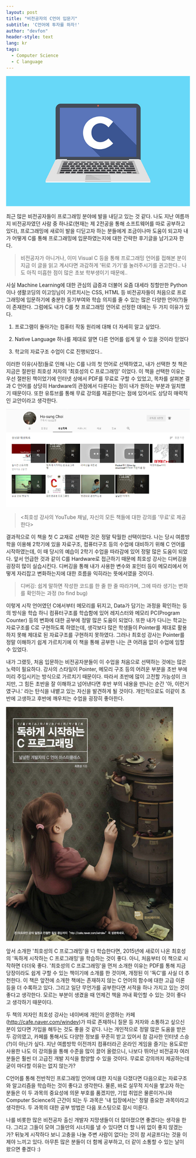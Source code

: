 ```yaml
---
layout: post
title: "비전공자의 C언어 입문기"
subtitle: 'C언어에 투자를 하자!'
author: "devfon"
header-style: text
lang: kr
tags:
  - Computer Science
  - C language
---
```


![](/img/in-post/clang.jpg)

최근 많은 비전공자들이 프로그래밍 분야에 발을 내딛고 있는 것 같다. 나도 지난 여름까지 비전공자였던 사람 중 하나로(현재는 제 2전공을 통해 소프트웨어를 따로 공부하고 있다), 프로그래밍에 새로이 발을 디딛고자 하는 분들에게 조금이나마 도움이 되고자 내가 어떻게 C를 통해 프로그래밍에 입문하였는지에 대한 간략한 후기글을 남기고자 한다. 

> 비전공자가 아니거나, 이미 Visual C 등을 통해 프로그래밍 언어를 접해본 분이 지금 이 글을 읽고 계시다면 과감하게 '뒤로 가기'를 눌러주시기를 권고한다.. 나도 아직 미흡한 점이 많은 초보 학부생이기 때문에..

사실 Machine Learning에 대한 관심의 급증과 더불어 요즘 대세라 칭할만한 Python이나 생활코딩의 이고잉님이 가르치시는 CSS, HTML 등 비전공자들이 처음으로 프로그래밍에 입문하기에 충분한 동기부여와 학습 의지를 줄 수 있는 많은 다양한 언어(?)들이 존재한다. 그럼에도 내가 C를 첫 프로그래밍 언어로 선정한 데에는 두 가지 이유가 있다.

1. 프로그램이 돌아가는 컴퓨터 작동 원리에 대해 더 자세히 알고 싶었다. 

2. Native Language 하나를 제대로 알면 다른 언어를 쉽게 알 수 있을 것이라 믿었다

3. 학교의 자료구조 수업이 C로 진행되었다..


이러한 이유(사정)들로 인해 나는 C를 나의 첫 언어로 선택하였고, 내가 선택한 첫 책은 지금은 절판된 최호성 저자의 '최호성의 C 프로그래밍' 이었다. 이 책을 선택한 이유는 우선 절판된 책이었기에 인터넷 상에서 PDF를 무료로 구할 수 있었고, 목차를 살펴본 결과 C 언어를 상당히 Hardware의 관점에서 다룬다는 점이 내가 원하는 부분과 일치했기 때문이다. 또한 유튜브를 통해 무료 강의를 제공한다는 점에 있어서도 상당히 매력적인 교안이라고 생각한다.

![](/img/in-post/hosung.png)
> <최호성 강사의 YouTube 채널, 자신의 모든 책들에 대한 강의를 '무료'로 제공한다>

결과적으로 이 책을 첫 C 교재로 선택한 것은 정말 탁월한 선택이었다. 나는 당시 여름방학을 이용해 2학기에 있을 자료구조, 컴퓨터구조 등의 수업에 대비하기 위해 C 언어를 시작하였는데, 이 때 당시의 예습이 2학기 수업을 따라감에 있어 정말 많은 도움이 되었다. 앞서 언급한 것과 같이 C를 Hardware로 접근하기 때문에 최호성 강사는 디버깅을 굉장히 많이 실습시킨다. 디버깅을 통해 내가 사용한 변수와 포인터 등이 메모리에서 어떻게 자리잡고 변화하는지에 대한 흐름을 익히라는 뜻에서였을 것이다.

> 디버깅: 쉽게 말하면 작성한 코드를 한 줄 한 줄 따라가며, 그에 따라 생기는 변화를 확인하는 과정 (to find bug)

이렇게 시작 언어였던 C에서부터 메모리를 뒤지고, Data가 담기는 과정을 확인하는 등의 방식을 학습 하니 컴퓨터구조를 학습함에 있어 레지스터와 메모리 PC(Program Counter) 등의 변화에 대한 공부에 정말 많은 도움이 되었다. 또한 내가 다니는 학교는 자료구조를 C로 구현하도록 하였는데, 생각보다 많은 학생들이 Pointer를 제대로 활용하지 못해 제대로 된 자료구조를 구현하지 못하였다. 그러나 최호성 강사는 Pointer를 정말 이해하기 쉽게 가르치기에 이 책을 통해 공부한 나는 큰 어려움 없이 수업에 임할 수 있었다.

내가 그랬듯, 처음 입문하는 비전공자분들이 이 수업을 처음으로 선택하는 것에는 많은 노력이 필요하다. 강사의 스타일이 Pointer, 메모리 구조 등의 어려운 부분을 초반 부에 미리 주입시키는 방식으로 가르치기 때문이다. 따라서 초반에 많이 고전할 가능성이 크지만, 그 힘든 초반을 잘 이해하고 넘어낸다면 후반 부의 내용을 만나는 순간 '아, 이런거였구나.' 라는 탄식을 내뱉고 있는 자신을 발견하게 될 것이다. 개인적으로도 이같이 초반에 고생하고 후반에 깨우치는 수업을 굉장히 좋아한다.

![](/img/in-post/dokc.jpg)

앞서 소개한 '최호성의 C 프로그래밍'을 다 학습한다면, 2015년에 새로이 나온 최호성의 '독하게 시작하는 C 프로그래밍'을 학습하는 것이 좋다. 아니, 처음부터 이 책으로 시작하면 더더욱 좋다. '최호성의 C 프로그래밍'을 먼저 소개한 이유는 PDF를 통해 지금 당장이라도 쉽게 구할 수 있는 책이기에 소개를 한 것이며, 개정된 이 '독C'를 사실 더 추천한다. 이 책은 앞전에 소개한 책에는 존재하지 않는 C 언어의 함수에 대한 고급 이론 등을 더 수록하고 있다. 그리고 일단 무언가를 공부한다면 서적을 하나 가지고 있는 것이 좋다고 생각한다. 모르는 부분이 생겼을 때 언제건 책을 꺼내 확인할 수 있는 것이 좋다고 생각하기 때문이다. 

두 책의 저자인 최호성 강사는 네이버에 개인이 운영하는 카페(http://cafe.naver.com/windev)가 따로 존재하니 질문 등 저자와 소통하고 싶으신 분이 있다면 가입을 해두는 것도 좋을 것 같다. 나는 개인적으로 정말 많은 도움을 받은 두 강의였고, 카페를 통해서도 다양한 정보를 꾸준히 받고 있어서 참 감사한 인터넷 스승(?)이 아닌가 싶다. 지난 여름방학 이전까지 컴퓨터라곤 온라인 게임을 즐기는 용도로만 사용한 나도 이 강의들을 통해 수준을 많이 끌어 올렸으니, 나보다 뛰어난 비전공자 여러분들은 훨씬 더 고급진 개발 지식을 함양할 수 있을 것이다. 무료로 강의까지 제공하는데 굳이 마다할 이유는 없지 않는가? 

C언어를 통해 전반적인 프로그래밍 언어에 대한 지식을 다졌다면 다음으로는 자료구조와 알고리즘을 학습하는 것이 좋다고 생각한다. 물론, 바로 실무적 지식을 쌓고자 하는 분들은 이 두 과목의 중요성에 의문 부호를 품겠지만, 기업 취업은 물론이거니와 Computer Science의 근간이 되는 두 과목은 '내 입장에서는' 정말 중요한 과목이라고 생각한다. 두 과목의 대한 공부 방법은 다음 포스팅으로 잠시 미룬다. 

나를 비롯한 많은 비전공자 출신 개발자 지망생들이 더 많아졌으면 좋겠다는 생각을 한다. 그리고 그들이 모여 그들만의 시너지를 낼 수 있다면 더 할 나위 없이 좋지 않겠는가? 뒤늦게 시작하다 보니 고충을 나눌 주변 사람이 없다는 것이 참 서글프다는 것을 이제야 느끼고 있다. 아무튼 많은 분들이 더 함께 공부하고, 더 같이 소통할 수 있는 날이 왔으면 좋겠다 :)